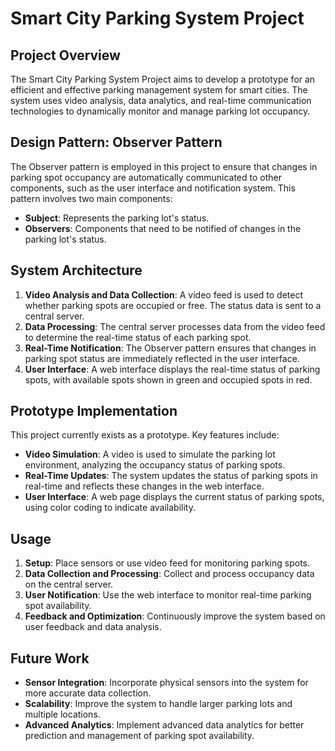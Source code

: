 # Smart City Parking System Project

## Project Overview
The Smart City Parking System Project aims to develop a prototype for an efficient and effective parking management system for smart cities. The system uses video analysis, data analytics, and real-time communication technologies to dynamically monitor and manage parking lot occupancy.

## Design Pattern: Observer Pattern
The Observer pattern is employed in this project to ensure that changes in parking spot occupancy are automatically communicated to other components, such as the user interface and notification system. This pattern involves two main components:
- **Subject**: Represents the parking lot's status.
- **Observers**: Components that need to be notified of changes in the parking lot's status.

## System Architecture
1. **Video Analysis and Data Collection**: A video feed is used to detect whether parking spots are occupied or free. The status data is sent to a central server.
2. **Data Processing**: The central server processes data from the video feed to determine the real-time status of each parking spot.
3. **Real-Time Notification**: The Observer pattern ensures that changes in parking spot status are immediately reflected in the user interface.
4. **User Interface**: A web interface displays the real-time status of parking spots, with available spots shown in green and occupied spots in red.

## Prototype Implementation
This project currently exists as a prototype. Key features include:
- **Video Simulation**: A video is used to simulate the parking lot environment, analyzing the occupancy status of parking spots.
- **Real-Time Updates**: The system updates the status of parking spots in real-time and reflects these changes in the web interface.
- **User Interface**: A web page displays the current status of parking spots, using color coding to indicate availability.

## Usage
1. **Setup**: Place sensors or use video feed for monitoring parking spots.
2. **Data Collection and Processing**: Collect and process occupancy data on the central server.
3. **User Notification**: Use the web interface to monitor real-time parking spot availability.
4. **Feedback and Optimization**: Continuously improve the system based on user feedback and data analysis.

## Future Work
- **Sensor Integration**: Incorporate physical sensors into the system for more accurate data collection.
- **Scalability**: Improve the system to handle larger parking lots and multiple locations.
- **Advanced Analytics**: Implement advanced data analytics for better prediction and management of parking spot availability.
